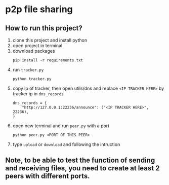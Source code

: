 # p2p file sharing
## How to run this project? 
1. clone this project and install python
2. open project in terminal
3. download packages
   ```
   pip install -r requirements.txt
   ```
4. run ```tracker.py```
   ```
   python tracker.py
   ```
5. copy ip of tracker, then open utils/dns and replace ```<IP TRACKER HERE>``` by tracker ip in  ```dns_records```
    ```
    dns_records = {
        "http://127.0.0.1:22236/announce": ("<IP TRACKER HERE>", 22236),
    }
    ```
6. open new terminal and run ```peer.py``` with a port
   ```
   python peer.py <PORT OF THIS PEER>
   ```
7. type ```upload``` or ```download``` and following the intruction
## Note, to be able to test the function of sending and receiving files, you need to create at least 2 peers with different ports.
